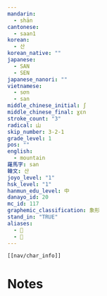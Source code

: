 ```yaml
---
mandarin:
  - shān
cantonese:
  - saan1
korean:
  - 산
korean_native: ""
japanese:
  - SAN
  - SEN
japanese_nanori: ""
vietnamese:
  - sơn
  - san
middle_chinese_initial: ʃ
middle_chinese_final: ɣɛn
stroke_count: "3"
radical: 山
skip_number: 3-2-1
grade_level: 1
pos: ""
english:
  - mountain
羅馬字: san
韓文: 산
joyo_level: "1"
hsk_level: "1"
hanmun_edu_level: 中
danayo_id: 20
mc_id: 117
graphemic_classification: 象形
stand_in: "TRUE"
aliases:
  - 𠙸
  - 𡶸
---
```

```meta-bind-embed
[[nav/char_info]]
```

# Notes
